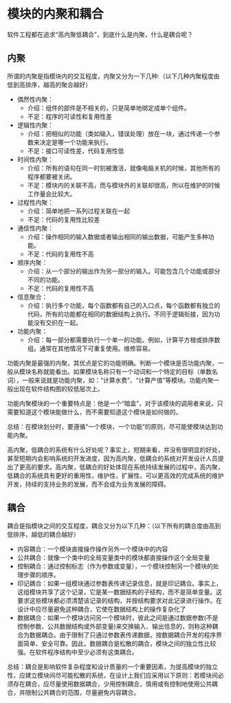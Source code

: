 # 模块的内聚和耦合
软件工程都在追求“高内聚低耦合”，到底什么是内聚，什么是耦合呢？ 

## 内聚
所谓的内聚是指模块内的交互程度，内聚又分为一下几种:（以下几种内聚程度由低到高排序，越高的聚合越好）
- 偶然性内聚：
    - 介绍：组件的部件是不相关的，只是简单地绑定成单个组件。 
    - 不足：程序的可读性和复用性差
- 逻辑性内聚：
    - 介绍：把相似的功能（类如输入，错误处理）放在一块，通过传递一个参数来决定是哪一个功能来执行。 
    - 不足：接口可读性差，代码复用性低
- 时间性内聚： 
    - 介绍：所有的语句在同一时刻被激活，就像电脑关机的时候，其他所有的程序都要被关闭。
    - 不足：模块内的关联不高，而与模块外的关联却很高，所以在维护的时候工作量会比较大。
- 过程性内聚：
    - 介绍：简单地把一系列过程关联在一起 
    - 不足：代码的复用性比较差
- 通信性内聚： 
    - 介绍：操作相同的输入数据或者输出相同的输出数据，可能产生多种功能。
    - 不足：代码的复用性不高
- 顺序内聚：
    - 介绍：从一个部分的输出作为另一部分的输入。可能包含几个功能或部分不同的功能。 
    - 不足：代码的复用性不高
- 信息聚合：
    - 介绍：执行多个功能，每个函数都有自己的入口点，每个函数都有独立的代码，所有的功能都在相同的数据结构上执行。不同于逻辑衔接，因为功能没有交织在一起。
- 功能内聚：
    - 介绍：每一部分都需要执行一个单一的功能。例如，计算平方根或排序数组。通常在其他情况下可重复使用。维修容易。 

功能内聚是最强的内聚，其优点是它的功能明确。判断一个模块是否功能内聚，一般从模块名称就能看出。如果模块名称只有一个动词和一个特定的目标（单数名词），一般来说就是功能内聚，如：“计算水费”、“计算产值”等模块。功能内聚一般出现在软件结构图的较低层次上。

功能内聚模块的一个重要特点是：他是一个“暗盒”，对于该模块的调用者来说，只需要知道这个模块能做什么，而不需要知道这个模块是如何做的。

总结：在模块划分时，要遵循“一个模块，一个功能”的原则，尽可能使模块达到功能内聚。

高内聚，低耦合的系统有什么好处呢？事实上，短期来看，并没有很明显的好处，甚至短期内会影响系统的开发进度，因为高内聚，低耦合的系统对开发设计人员提出了更高的要求。高内聚，低耦合的好处体现在系统持续发展的过程中，高内聚，低耦合的系统具有更好的重用性，维护性，扩展性，可以更高效的完成系统的维护开发，持续的支持业务的发展，而不会成为业务发展的障碍。
## 耦合 
耦合是指模块之间的交互程度，耦合又分为以下几种：（以下所有的耦合度由高到低排序，越低的耦合越好）
- 内容耦合：一个模块直接操作操作另外一个模块中的内容
- 公共耦合：就像一个类中的全局变量类中的模块都直接操作这个全局变量
- 控制耦合：通过控制标志（作为参数或变量），一个模块控制另一个模块的处理步骤的顺序。
- 印记耦合：如果一组模块通过参数表传递记录信息，就是印记耦合。事实上，这组模块共享了这个记录，它是某一数据结构的子结构，而不是简单变量。这要求这些模块都必须清楚该记录的结构，并按结构要求对此记录进行操作。在设计中应尽量避免这种耦合，它使在数据结构上的操作复杂化了
- 数据耦合：如果一个模块访问另一个模块时，彼此之间是通过数据参数(不是控制参数、公共数据结构或外部变量)来交换输入、输出信息的，则称这种耦合为数据耦合。由于限制了只通过参数表传递数据，按数据耦合开发的程序界面简单、安全可靠。因此，数据耦合是松散的耦合，模块之间的独立性比较强。在软件程序结构中至少必须有这类耦合。

总结：耦合是影响软件复杂程度和设计质量的一个重要因素，为提高模块的独立性，应建立模块间尽可能松散的系统，在设计上我们应采用以下原则：若模块间必须存在耦合，应尽量使用数据耦合，少用控制耦合，慎用或有控制地使用公共耦合，并限制公共耦合的范围，尽量避免内容耦合。